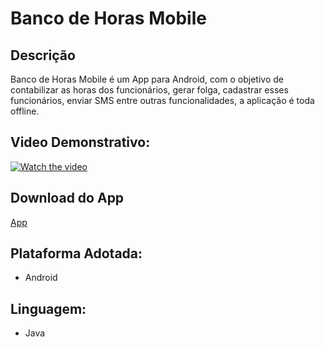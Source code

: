 # Banco de Horas Mobile

## Descrição
Banco de Horas Mobile é um App para Android, com o objetivo de contabilizar as horas dos funcionários, gerar folga, cadastrar esses funcionários, enviar SMS entre outras funcionalidades, a aplicação é toda offline.

## Video Demonstrativo:
[![Watch the video](https://i.imgur.com/vKb2F1B.png)](https://youtu.be/xJkoYh3ZSu8)

## Download do App
[App](https://drive.google.com/file/d/1gAjNUE5sLyGAuq3645AfDec6kZdqspH7/view?usp=sharing)

## Plataforma Adotada: 
  - Android

## Linguagem: 
  - Java
